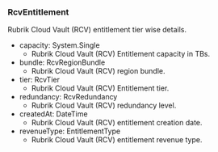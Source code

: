 ### RcvEntitlement
Rubrik Cloud Vault (RCV) entitlement tier wise details.

- capacity: System.Single
  - Rubrik Cloud Vault (RCV) Entitlement capacity in TBs.
- bundle: RcvRegionBundle
  - Rubrik Cloud Vault (RCV) region bundle.
- tier: RcvTier
  - Rubrik Cloud Vault (RCV) Entitlement tier.
- redundancy: RcvRedundancy
  - Rubrik Cloud Vault (RCV) redundancy level.
- createdAt: DateTime
  - Rubrik Cloud Vault (RCV) entitlement creation date.
- revenueType: EntitlementType
  - Rubrik Cloud Vault (RCV) entitlement revenue type.

